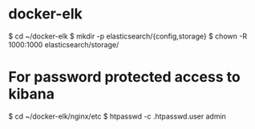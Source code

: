 # docker-elk

$ cd ~/docker-elk
$ mkdir -p elasticsearch/{config,storage}
$ chown -R 1000:1000 elasticsearch/storage/

# For password protected access to kibana

$ cd ~/docker-elk/nginx/etc
$ htpasswd -c .htpasswd.user admin